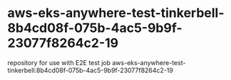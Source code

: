 # aws-eks-anywhere-test-tinkerbell-8b4cd08f-075b-4ac5-9b9f-23077f8264c2-19
repository for use with E2E test job aws-eks-anywhere-test-tinkerbell:8b4cd08f-075b-4ac5-9b9f-23077f8264c2-19
